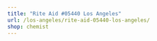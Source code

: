 ```yaml
---
title: "Rite Aid #05440 Los Angeles"
url: /los-angeles/rite-aid-05440-los-angeles/
shop: chemist
---
```

